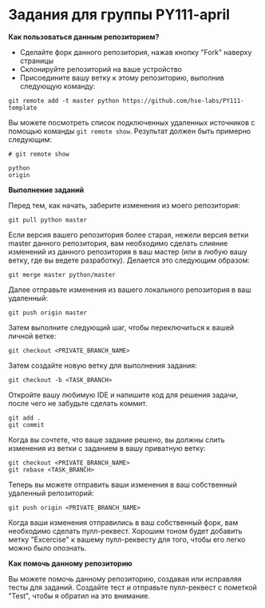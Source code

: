 Задания для группы PY111-april
=

**Как пользоваться данным репозиторием?**

- Сделайте форк данного репозитория, нажав кнопку "Fork" наверху страницы
- Склонируйте репозиторий на ваше устройство
- Присоедините вашу ветку к этому репозиторию, выполнив следующую команду:
 
```
git remote add -t master python https://github.com/hse-labs/PY111-template
```

Вы можете посмотреть список подключенных удаленных источников с помощью команды `git remote show`. Результат должен быть примерно следующим:

```
# git remote show

python
origin
```

**Выполнение заданий**

Перед тем, как начать, заберите изменения из моего репозитория:

```
git pull python master
```

Если версия вашего репозитория более старая, нежели версия ветки master данного репозитория, вам необходимо сделать слияние изменений из данного репозитория в ваш мастер (или в любую вашу ветку, где вы ведете разработку).
Делается это следующим образом:

```
git merge master python/master
```

Далее отправьте изменения из вашего локального репозитория в ваш удаленный:

```
git push origin master
```

Затем выполните следующий шаг, чтобы переключиться к вашей личной ветке:

```
git checkout <PRIVATE_BRANCH_NAME>
```

Затем создайте новую ветку для выполнения задания:

```
git checkout -b <TASK_BRANCH>
```

Откройте вашу любимую IDE и напишите код для решения задачи, после чего не забудьте сделать коммит.

```
git add .
git commit
```

Когда вы сочтете, что ваше задание решено, вы должны слить изменения из ветки с заданием в вашу приватную ветку:

```
git checkout <PRIVATE_BRANCH_NAME>
git rebase <TASK_BRANCH>
```

Теперь вы можете отправить ваши изменения в ваш собственный удаленный репозиторий:
 
```
git push origin <PRIVATE_BRANCH_NAME>
```

Когда ваши изменения отправились в ваш собственный форк, вам необходимо сделать пулл-реквест. Хорошим тоном будет добавить метку "Excercise" к вашему пулл-реквесту для того, чтобы его легко можно было опознать.

**Как помочь данному репозиторию**

Вы можете помочь данному репозиторию, создавая или исправляя тесты для заданий. Создайте тест и отправьте пулл-реквест с пометкой "Test", чтобы я обратил на это внимание.
